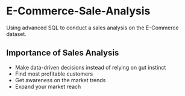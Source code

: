 # E-Commerce-Sale-Analysis

Using advanced SQL to conduct a sales analysis on the E-Commerce dataset.

## Importance of Sales Analysis
- Make data-driven decisions instead of relying on gut instinct
- Find most profitable customers
- Get awareness on the market trends
- Expand your market reach

